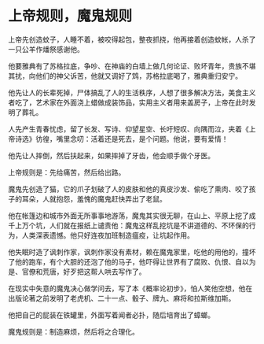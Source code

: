 # 上帝规则，魔鬼规则

上帝先创造蚊子，人睡不着，被咬得起包，整夜抓挠，他再接着创造蚊帐，人杀了一只公羊作燔祭感谢他。 

他要雅典有了苏格拉底，争吵、在神庙的白墙上做几何论证、败坏青年，贵族不堪其扰，向他们的神父诉苦，他就又调好了鸩，苏格拉底喝了，雅典重归安宁。 

他先让人的长辈死掉，尸体搞乱了人的生活秩序，人想了很多解决方法，美食主义者吃了，艺术家在外面浇上蜡做成装饰品，实用主义者用来盖房子，上帝在此时发明了葬礼。 

人先产生青春忧虑，留了长发、写诗、仰望星空、长吁短叹、向隅而泣，夹着《上帝诗选》彷徨，嘴里念叨：活着还是死去，是个问题。他说，要有爱情！ 

他先让人摔倒，然后扶起来，如果摔掉了牙齿，他会顺手做个牙医。 

上帝规则是：先给痛苦，然后给出路。 

魔鬼先创造了猫，它的爪子划破了人的皮肤和他的真皮沙发、偷吃了熏肉、咬了孩子的耳朵，人就抱怨，羞愧的魔鬼赶快弄出了老鼠。 

他在帐篷边和城市外面无所事事地游荡，魔鬼其实很无聊，在山上、平原上挖了成千上万个坑，人们就在报纸上谴责他：魔鬼这样乱挖坑是不讲道德的、不环保的行为，人类深表遗憾。他只好连夜加班制造瘟疫，让坑起作用。 

他失眠时造了讽刺作家，讽刺作家没有素材，赖在魔鬼家里，吃他的用他的，撞坏了他的跑车，有个大胆的还泡了他的马子，他吓得让世界有了腐败、仇恨、自以为是、官僚和荒唐，好歹把这帮人哄去写作了。 

在现实中失意的魔鬼决心做学问去，写了本《概率论初步》，怕人笑他空想，他在出版论著之前发明了老虎机、二十一点、骰子、牌九、麻将和拉斯维加斯。 

他把自己的屁装在铁罐里，外面写着闻者必扑，随后培育出了蟑螂。 

魔鬼规则是：制造麻烦，然后将之合理化。